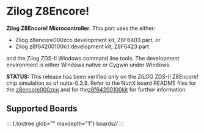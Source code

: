 Zilog Z8Encore!
===============

**Zilog Z8Encore! Microcontroller**. This port uses the either:

-   Zilog z8encore000zco development kit, Z8F6403 part, or
-   Zilog z8f64200100kit development kit, Z8F6423 part

and the Zilog ZDS-II Windows command line tools. The development
environment is either Windows native or Cygwin under Windows.

**STATUS:** This release has been verified only on the ZiLOG ZDS-II
Z8Encore! chip simulation as of nuttx-0.3.9. Refer to the NuttX board
README files for the
[z8encore000zco](https://github.com/apache/nuttx/blob/master/Documentation/platforms/z80/z8/boards/z8encore000zco/README.txt)
and for
the[z8f64200100kit](https://github.com/apache/nuttx/blob/master/Documentation/platforms/z80/z8/boards/z8f64200100kit/README.txt)
for further information.

Supported Boards
----------------

::: {.toctree glob="" maxdepth="1"}
boards/*/*
:::
